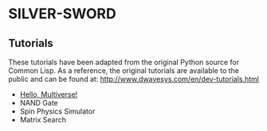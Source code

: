 SILVER-SWORD
============

Tutorials
---------

These tutorials have been adapted from the original Python source for Common Lisp.  As a reference, the original tutorials are available to the public and can be found at: http://www.dwavesys.com/en/dev-tutorials.html

* [Hello, Multiverse!](tutorials/hello-multiverse/)
* NAND Gate
* Spin Physics Simulator
* Matrix Search
